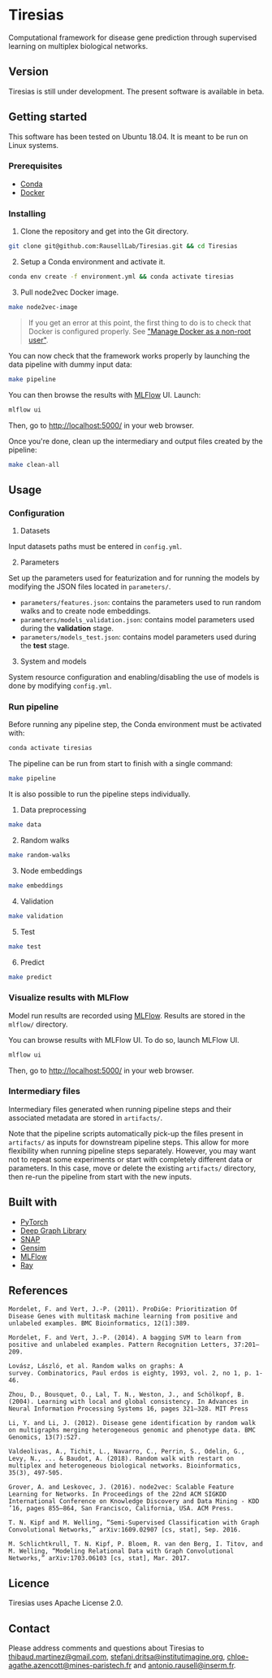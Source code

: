 # Tiresias

Computational framework for disease gene prediction through supervised learning on multiplex biological networks.

## Version

Tiresias is still under development. The present software is available in beta.

## Getting started

This software has been tested on Ubuntu 18.04. It is meant to be run on Linux systems.

### Prerequisites
* [Conda](https://conda.io/en/latest/)
* [Docker](https://www.docker.com/)

### Installing

1. Clone the repository and get into the Git directory.

````bash
git clone git@github.com:RausellLab/Tiresias.git && cd Tiresias
````

2. Setup a Conda environment and activate it.

````bash
conda env create -f environment.yml && conda activate tiresias
````

3. Pull node2vec Docker image.

````bash
make node2vec-image
````

> If you get an error at this point, the first thing to do is to check that Docker is configured properly.
See ["Manage Docker as a non-root user"](https://docs.docker.com/install/linux/linux-postinstall/#manage-docker-as-a-non-root-user).

You can now check that the framework works properly by launching the data pipeline with dummy input data:

````bash
make pipeline
````

You can then browse the results with [MLFlow](https://mlflow.org/) UI. Launch:

````bash
mlflow ui
````

Then, go to [http://localhost:5000/](http://localhost:5000/) in your web browser.

Once you're done, clean up the intermediary and output files created by the pipeline:

````bash
make clean-all
````

## Usage

### Configuration

1. Datasets

Input datasets paths must be entered in `config.yml`.

2. Parameters

Set up the parameters used for featurization and for running the models by modifying the JSON files located in `parameters/`.

* `parameters/features.json`: contains the parameters used to run random walks and to create node embeddings.
* `parameters/models_validation.json`: contains model parameters used during the **validation** stage.
* `parameters/models_test.json`: contains model parameters used during the **test** stage.

3. System and models

System resource configuration and enabling/disabling the use of models is done by modifying `config.yml`.

### Run pipeline

Before running any pipeline step, the Conda environment must be activated with:

````bash
conda activate tiresias
````

The pipeline can be run from start to finish with a single command:

````bash
make pipeline
````

It is also possible to run the pipeline steps individually.

1. Data preprocessing
````bash
make data
````

2. Random walks
````bash
make random-walks
````

3. Node embeddings
````bash
make embeddings
````

4. Validation
````bash
make validation
````

5. Test
````bash
make test
````

6. Predict
````bash
make predict
````

### Visualize results with MLFlow

Model run results are recorded using [MLFlow](https://mlflow.org/). Results are stored in the `mlflow/` directory.

You can browse results with MLFlow UI. To do so, launch MLFlow UI.
````bash
mlflow ui
````

Then, go to [http://localhost:5000/](http://localhost:5000/) in your web browser.

### Intermediary files

Intermediary files generated when running pipeline steps and their associated metadata are stored in `artifacts/`.

Note that the pipeline scripts automatically pick-up the files present in `artifacts/` as inputs for downstream pipeline steps.
This allow for more flexibility when running pipeline steps separately. However, you may want not to repeat some experiments or start with
completely different data or parameters. In this case, move or delete the existing `artifacts/` directory, then re-run
the pipeline from start with the new inputs.

## Built with

* [PyTorch](https://pytorch.org/)
* [Deep Graph Library](https://www.dgl.ai/)
* [SNAP](http://snap.stanford.edu/)
* [Gensim](https://radimrehurek.com/gensim/)
* [MLFlow](https://mlflow.org/)
* [Ray](https://github.com/ray-project/ray)

## References

````
Mordelet, F. and Vert, J.-P. (2011). ProDiGe: Prioritization Of Disease Genes with multitask machine learning from positive and unlabeled examples. BMC Bioinformatics, 12(1):389.

Mordelet, F. and Vert, J.-P. (2014). A bagging SVM to learn from positive and unlabeled examples. Pattern Recognition Letters, 37:201–209.

Lovász, László, et al. Random walks on graphs: A survey. Combinatorics, Paul erdos is eighty, 1993, vol. 2, no 1, p. 1-46.

Zhou, D., Bousquet, O., Lal, T. N., Weston, J., and Schölkopf, B. (2004). Learning with local and global consistency. In Advances in Neural Information Processing Systems 16, pages 321–328. MIT Press

Li, Y. and Li, J. (2012). Disease gene identification by random walk on multigraphs merging heterogeneous genomic and phenotype data. BMC Genomics, 13(7):S27.

Valdeolivas, A., Tichit, L., Navarro, C., Perrin, S., Odelin, G., Levy, N., ... & Baudot, A. (2018). Random walk with restart on multiplex and heterogeneous biological networks. Bioinformatics, 35(3), 497-505.

Grover, A. and Leskovec, J. (2016). node2vec: Scalable Feature Learning for Networks. In Proceedings of the 22nd ACM SIGKDD International Conference on Knowledge Discovery and Data Mining - KDD ’16, pages 855–864, San Francisco, California, USA. ACM Press.

T. N. Kipf and M. Welling, “Semi-Supervised Classification with Graph Convolutional Networks,” arXiv:1609.02907 [cs, stat], Sep. 2016.

M. Schlichtkrull, T. N. Kipf, P. Bloem, R. van den Berg, I. Titov, and M. Welling, “Modeling Relational Data with Graph Convolutional Networks,” arXiv:1703.06103 [cs, stat], Mar. 2017.
````

## Licence

Tiresias uses Apache License 2.0.

## Contact

Please address comments and questions about Tiresias to thibaud.martinez@gmail.com, stefani.dritsa@institutimagine.org, chloe-agathe.azencott@mines-paristech.fr and antonio.rausell@inserm.fr.
